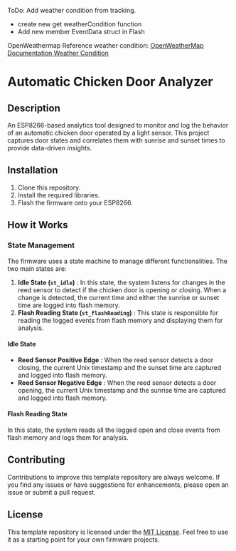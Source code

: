 ToDo:
Add weather condition from tracking.
- create new get weatherCondition function
- Add new member EventData struct in Flash

OpenWeathermap Reference weather condition: [OpenWeatherMap Documentation Weather Condition](https://openweathermap.org/current#:~:text=Weather%20condition%20id-,weather.main,-Group%20of%20weather)


# Automatic Chicken Door Analyzer

## Description

An ESP8266-based analytics tool designed to monitor and log the behavior of an automatic chicken door operated by a light sensor. This project captures door states and correlates them with sunrise and sunset times to provide data-driven insights.

## Installation

1. Clone this repository.
2. Install the required libraries.
3. Flash the firmware onto your ESP8266.

## How it Works

### State Management

The firmware uses a state machine to manage different functionalities. The two main states are:

1. **Idle State (`st_idle`)** : In this state, the system listens for changes in the reed sensor to detect if the chicken door is opening or closing. When a change is detected, the current time and either the sunrise or sunset time are logged into flash memory.
2. **Flash Reading State (`st_flashReading`)** : This state is responsible for reading the logged events from flash memory and displaying them for analysis.

#### Idle State

* **Reed Sensor Positive Edge** : When the reed sensor detects a door closing, the current Unix timestamp and the sunset time are captured and logged into flash memory.
* **Reed Sensor Negative Edge** : When the reed sensor detects a door opening, the current Unix timestamp and the sunrise time are captured and logged into flash memory.

#### Flash Reading State

In this state, the system reads all the logged open and close events from flash memory and logs them for analysis.


## Contributing

Contributions to improve this template repository are always welcome. If you find any issues or have suggestions for enhancements, please open an issue or submit a pull request.

## License

This template repository is licensed under the [MIT License](LICENSE). Feel free to use it as a starting point for your own firmware projects.
